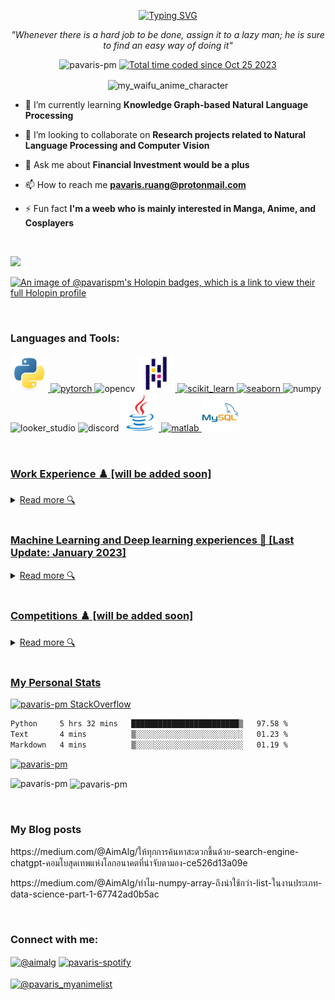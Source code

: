 <p align='center'>
<a href="https://git.io/typing-svg"><img src="https://readme-typing-svg.demolab.com?font=Fira+Code&weight=500&pause=100&center=true&multiline=true&width=500&height=80&lines=%E3%81%8A%E3%81%AF%E3%82%88%E3%81%86%E3%81%94%E3%81%96%E3%81%84%E3%81%BE%E3%81%99;Hi+%F0%9F%91%8B%2C+I'm+Pavaris+Ruangchutiphophan;Nice+to+meet+you+!" alt="Typing SVG" /></a>
</p>
<p align='center'>
<i align="center">"Whenever there is a hard job to be done, assign it to a lazy man; he is sure to find an easy way of doing it"</i>
</p>
<p align="center"> 
 <img src="https://komarev.com/ghpvc/?username=pavaris-pm&label=Profile%20views&color=0e75b6&style=flat" alt="pavaris-pm" /> 
 <a href="https://wakatime.com/@018b676e-8b74-4a93-87df-e7297a91138c"><img src="https://wakatime.com/badge/user/018b676e-8b74-4a93-87df-e7297a91138c.svg" alt="Total time coded since Oct 25 2023" /></a>
</p>

<p align='center'>
 <img align="center" src="https://external-content.duckduckgo.com/iu/?u=https%3A%2F%2Ftse3.mm.bing.net%2Fth%3Fid%3DOIP.hxB-nwNRFBSlxtmKS2a3pwHaEK%26pid%3DApi&f=1&ipt=f83435cf820c6b0b66c8ca2631088b735f0ae7814c3336eb3eeb3dd32627c551&ipo=images" alt="my_waifu_anime_character"/>
</p>

- 🌱 I’m currently learning **Knowledge Graph-based Natural Language Processing**

- 🚀 I’m looking to collaborate on **Research projects related to Natural Language Processing and Computer Vision**

- 💬 Ask me about **Financial Investment would be a plus**

- 📫 How to reach me **pavaris.ruang@protonmail.com**

- ⚡ Fun fact **I'm a weeb who is mainly interested in Manga, Anime, and Cosplayers**
<br>


![](http://github-profile-summary-cards.vercel.app/api/cards/profile-details?username=pavaris-pm&theme=ayu_mirage)

[![An image of @pavarispm's Holopin badges, which is a link to view their full Holopin profile](https://holopin.me/pavarispm)](https://holopin.io/@pavarispm)

<br>
<h3 align="left">Languages and Tools:</h3>
<p align="left"> <a href="https://www.python.org" target="_blank" rel="noreferrer"> <img src="https://raw.githubusercontent.com/devicons/devicon/master/icons/python/python-original.svg" alt="python" width="60" height="60"/> </a> <a href="https://pytorch.org/" target="_blank" rel="noreferrer"> <img src="https://www.vectorlogo.zone/logos/pytorch/pytorch-icon.svg" alt="pytorch" width="60" height="60"/> </a> <img src="https://www.vectorlogo.zone/logos/opencv/opencv-icon.svg" alt="opencv" width="60" height="60"/> </a> <a href="https://pandas.pydata.org/" target="_blank" rel="noreferrer"> <img src="https://raw.githubusercontent.com/devicons/devicon/2ae2a900d2f041da66e950e4d48052658d850630/icons/pandas/pandas-original.svg" alt="pandas" width="60" height="60"/> </a> <a href="https://scikit-learn.org/" target="_blank" rel="noreferrer"> <img src="https://upload.wikimedia.org/wikipedia/commons/0/05/Scikit_learn_logo_small.svg" alt="scikit_learn" width="60" height="60"/> </a> <a href="https://seaborn.pydata.org/" target="_blank" rel="noreferrer"> <img src="https://seaborn.pydata.org/_images/logo-mark-lightbg.svg" alt="seaborn" width="100" height="60"/> </a>
<img src="https://numpy.org/images/logo.svg" alt="numpy" width="60" height="60"/> </a> 
<img src="https://www.gstatic.com/analytics-lego/svg/ic_looker_studio.svg" alt="looker_studio" width="60" height="60"/> </a> 
<img src="https://cdn.icon-icons.com/icons2/3132/PNG/512/discord_social_network_communication_interaction_message_icon_192260.png" alt="discord" width="60" height="60"/> </a><a href="https://www.java.com" target="_blank" rel="noreferrer"> <img src="https://raw.githubusercontent.com/devicons/devicon/master/icons/java/java-original.svg" alt="java" width="60" height="60"/> </a> <a href="https://www.mathworks.com/" target="_blank" rel="noreferrer"> <img src="https://upload.wikimedia.org/wikipedia/commons/2/21/Matlab_Logo.png" alt="matlab" width="60" height="60"/> </a> <a href="https://www.mysql.com/" target="_blank" rel="noreferrer"> <img src="https://raw.githubusercontent.com/devicons/devicon/master/icons/mysql/mysql-original-wordmark.svg" alt="mysql" width="60" height="60"/> </a> <a href="https://opencv.org/" target="_blank" rel="noreferrer">  
</p>

<br>

### Work Experience ♟️ [will be added soon]
<details>
<summary> 
Read more 🔍
</summary>

----- Coming Soon -----

</details>
</br>

### Machine Learning and Deep learning experiences 🤖 [Last Update: January 2023]
<details>
<summary> 
Read more 🔍
</summary>

#### Image processing and Computer Vision    
Topic | Dataset | Description | Year | Code
------| ------- | ----------- | ---- | -----
👨‍ Object Detection  | Face Images and videos | Developed program to detect human face and eyes using OpenCV library with HaarCascade Classfiers | 2022 | [Deployment repo](https://github.com/pavaris-pm/Human-Face-and-Eyes-Detection-)
⚕️ Image Classification & Image Localization  | Optical Coherence Tomography image (Private) | Fine-tuned VGG16, ResNet18, AlexNet, and GoogleNet models to classify and localize patients who have Diabetic Retinopathy (DR) disease | 2022 | Coming soon
👨‍💻 Image Classification  | CIFAR-10 | Trained Convoluton Neural Network (CNN) model to classify images from CIFAR-10 dataset | 2022 | [Deployment repo](https://github.com/pavaris-pm/cnn-cifar10)

 
#### Natural Language Processing (NLP)    
Topic | Dataset | Description | Year | Code
------| ------- | ----------- | ---- | -----
🌍 Machine Translation | KDE4 | Fine-tuned transformer-align model to translate from thai to another language using huggingface's transformers | 2023 | [Deployment repo](https://github.com/pavaris-pm/machine-translation-from-th)
🎞️ Sentiment Analysis  | GLUE-SST2 | Fine-tuned DistilBERT base uncased model from huggingface for sentiment analysis from movie reviews and human annotations of their sentiment | 2022 | [Deployment repo](https://github.com/pavaris-pm/The_Stanford_Sentiment_Treebank_Analysis-model)

 
#### Data Science and Big Data Analytics    
Topic | Dataset | Description | Year | Code
------| ------- | ----------- | ---- | -----
🏠 Asset Prediction | Thai questionaire (Private) |  Using XGBoost and LightGBM to predict Thai people asset based on their general information | 2022 | Coming soon
🎓 Data Visualization  | The Essense school data (Private) | Created statistical report based on student's data provided by The Essense school using Looker studio (Google Data Studio)  | 2022 | Coming soon
 
 
 #### IoTs and Robotics    
Topic | Dataset | Description | Year | Code
------| ------- | ----------- | ---- | -----
🌡️ Temperature Prediction | Utu-noi sensors (Private) |  Apply CatBoost and PyCaret to predict temperature based on data collected from Utu-noi sensors | 2022 | Coming soon

 
</details>
</br>

### Competitions ♟️ [will be added soon]
<details>
<summary> 
Read more 🔍
</summary>

----- Coming Soon -----

</details>
</br>


### My Personal Stats
[![pavaris-pm StackOverflow](https://stackoverflow-badge.onrender.com/api/StackOverflowBadge/15816365)](https://stackoverflow.com/users/15816365/xty)
<!--START_SECTION:waka-->

```txt
Python     5 hrs 32 mins   ████████████████████████▒   97.58 %
Text       4 mins          ▒░░░░░░░░░░░░░░░░░░░░░░░░   01.23 %
Markdown   4 mins          ▒░░░░░░░░░░░░░░░░░░░░░░░░   01.19 %
```

<!--END_SECTION:waka-->
<p align="left"> <a href="https://github.com/ryo-ma/github-profile-trophy"><img src="https://github-profile-trophy.vercel.app/?username=pavaris-pm&theme=gruvbox&row=2&column=5" alt="pavaris-pm" /></a> </p>
<p><img align="left" src="http://github-profile-summary-cards.vercel.app/api/cards/most-commit-language?username=pavaris-pm&theme=ayu_mirage" alt="pavaris-pm" /></p>
<p>&nbsp;<img align="center" src="https://github-readme-stats.vercel.app/api?username=pavaris-pm&show_icons=true&locale=en&theme=gruvbox" alt="pavaris-pm" /></p>
<br>




### My Blog posts
<!-- BLOG-POST-LIST:START -->
<p> https://medium.com/@AimAlg/ให้ทุกการค้นหาสะดวกขึ้นด้วย-search-engine-chatgpt-คอมโบสุดเทพแห่งโลกอนาคตที่น่าจับตามอง-ce526d13a09e </p>
<p> https://medium.com/@AimAlg/ทำไม-numpy-array-ถึงน่าใช้กว่า-list-ในงานประเภท-data-science-part-1-67742ad0b5ac </p>
<!-- BLOG-POST-LIST:END -->

<br>
<h3 align="left">Connect with me:</h3>
<p align="left">
<a href="https://medium.com/@aimalg" target="blank"><img align="center" src="https://external-content.duckduckgo.com/iu/?u=https%3A%2F%2Fcdn.icon-icons.com%2Ficons2%2F3041%2FPNG%2F512%2Fmedium_logo_icon_189223.png&f=1&nofb=1&ipt=84a272e2e63280903debfe21fde9766dbb2712e76596348a211cadc7adc206c6&ipo=images" alt="@aimalg" height="70" width="70" /></a> <a href="https://open.spotify.com/playlist/6PlJYfJ0DKHrawGVZpLUpB?si=4T5EP-pySeaADzXiBxJE0A" target="blank"><img align="center" src="https://external-content.duckduckgo.com/iu/?u=https%3A%2F%2Fwww.magneticmag.com%2F.image%2Fc_limit%252Ccs_srgb%252Cq_auto%3Agood%252Cw_700%2FMTY1MTczMzk2MzUzNTkwNTg0%2Fspotify_icon_cmyk_green.png&f=1&nofb=1&ipt=7fedec92c0c4b11b767da73a4360e9e35b87c4b5d70b1f9fcc40b7662f967906&ipo=images" alt="pavaris-spotify" height="60" width="60" /></a>
<br><br>
<a href="https://myanimelist.net/profile/Pavarissy" target="blank"><img align="center" src="https://seeklogo.com/images/M/myanimelist-logo-C4BF433837-seeklogo.com.png" alt="@pavaris_myanimelist" height="40" width="200" left-margin:20 /></a>
</p>
<br>


